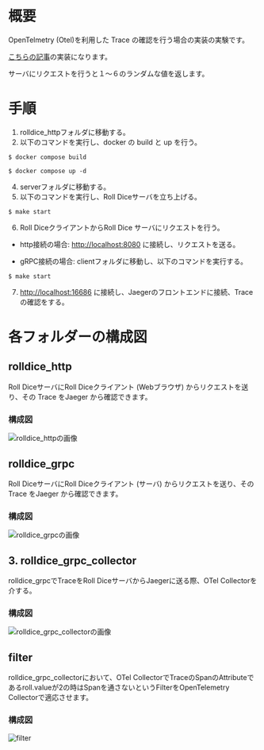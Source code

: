 # 概要
OpenTelmetry (Otel)を利用した Trace の確認を行う場合の実装の実験です。

[こちらの記事](https://sreake.com/blog/opentelemetry-instrumentation/)の実装になります。

サーバにリクエストを行うと１～６のランダムな値を返します。

# 手順
1. rolldice_httpフォルダに移動する。
2. 以下のコマンドを実行し、docker の build と up を行う。
```
$ docker compose build
```
```
$ docker compose up -d
```
4. serverフォルダに移動する。
5. 以下のコマンドを実行し、Roll Diceサーバを立ち上げる。
```
$ make start
```
6. Roll DiceクライアントからRoll Dice サーバにリクエストを行う。
- http接続の場合: [http://localhost:8080](http://localhost:8080) に接続し、リクエストを送る。

- gRPC接続の場合: clientフォルダに移動し、以下のコマンドを実行する。
```
$ make start
```
7. [http://localhost:16686](http://localhost:16686) に接続し、Jaegerのフロントエンドに接続、Traceの確認をする。

# 各フォルダーの構成図
## rolldice_http
Roll DiceサーバにRoll Diceクライアント (Webブラウザ) からリクエストを送り、その Trace をJaeger から確認できます。

### 構成図
![rolldice_httpの画像](https://github.com/kitasan04/otel_go/assets/103953052/224f7aef-e888-4593-a01b-41be536359ee)

## rolldice_grpc
Roll DiceサーバにRoll Diceクライアント (サーバ) からリクエストを送り、その Trace をJaeger から確認できます。
### 構成図
![rolldice_grpcの画像](https://github.com/kitasan04/otel_go/assets/103953052/f3996441-7af2-487b-a062-8958428f35fe)

## 3. rolldice_grpc_collector
rolldice_grpcでTraceをRoll DiceサーバからJaegerに送る際、OTel Collectorを介する。
### 構成図
![rolldice_grpc_collectorの画像](https://github.com/kitasan04/otel_go/assets/103953052/3cc247c4-b3c4-44fa-acef-45868d7ac49e)
## filter
rolldice_grpc_collectorにおいて、OTel CollectorでTraceのSpanのAttributeであるroll.valueが2の時はSpanを通さないというFilterをOpenTelemetry Collectorで適応させます。
### 構成図
![filter](https://github.com/kitasan04/otel_go/assets/103953052/6e34a93a-d963-4797-9ca3-f379db726d5e)
